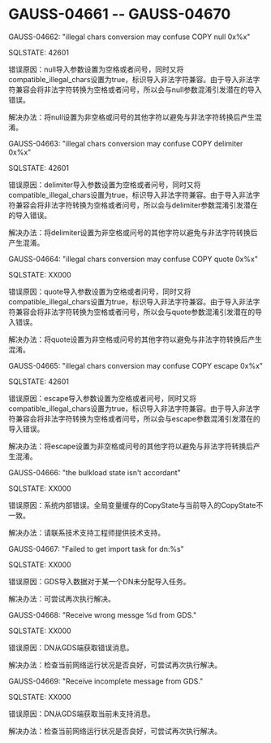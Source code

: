 # GAUSS-04661 -- GAUSS-04670

GAUSS-04662: "illegal chars conversion may confuse COPY null 0x%x"

SQLSTATE: 42601

错误原因：null导入参数设置为空格或者问号，同时又将compatible\_illegal\_chars设置为true，标识导入非法字符兼容。由于导入非法字符兼容会将非法字符转换为空格或者问号，所以会与null参数混淆引发潜在的导入错误。

解决办法：将null设置为非空格或问号的其他字符以避免与非法字符转换后产生混淆。

GAUSS-04663: "illegal chars conversion may confuse COPY delimiter 0x%x"

SQLSTATE: 42601

错误原因：delimiter导入参数设置为空格或者问号，同时又将compatible\_illegal\_chars设置为true，标识导入非法字符兼容。由于导入非法字符兼容会将非法字符转换为空格或者问号，所以会与delimiter参数混淆引发潜在的导入错误。

解决办法：将delimiter设置为非空格或问号的其他字符以避免与非法字符转换后产生混淆。

GAUSS-04664: "illegal chars conversion may confuse COPY quote 0x%x"

SQLSTATE: XX000

错误原因：quote导入参数设置为空格或者问号，同时又将compatible\_illegal\_chars设置为true，标识导入非法字符兼容。由于导入非法字符兼容会将非法字符转换为空格或者问号，所以会与quote参数混淆引发潜在的导入错误。

解决办法：将quote设置为非空格或问号的其他字符以避免与非法字符转换后产生混淆。

GAUSS-04665: "illegal chars conversion may confuse COPY escape 0x%x"

SQLSTATE: 42601

错误原因：escape导入参数设置为空格或者问号，同时又将compatible\_illegal\_chars设置为true，标识导入非法字符兼容。由于导入非法字符兼容会将非法字符转换为空格或者问号，所以会与escape参数混淆引发潜在的导入错误。

解决办法：将escape设置为非空格或问号的其他字符以避免与非法字符转换后产生混淆。

GAUSS-04666: "the bulkload state isn't accordant"

SQLSTATE: XX000

错误原因：系统内部错误。全局变量缓存的CopyState与当前导入的CopyState不一致。

解决办法：请联系技术支持工程师提供技术支持。

GAUSS-04667: "Failed to get import task for dn:%s"

SQLSTATE: XX000

错误原因：GDS导入数据对于某一个DN未分配导入任务。

解决办法：可尝试再次执行解决。

GAUSS-04668: "Receive wrong messge %d from GDS."

SQLSTATE: XX000

错误原因：DN从GDS端获取错误消息。

解决办法：检查当前网络运行状况是否良好，可尝试再次执行解决。

GAUSS-04669: "Receive incomplete message from GDS."

SQLSTATE: XX000

错误原因：DN从GDS端获取当前未支持消息。

解决办法：检查当前网络运行状况是否良好，可尝试再次执行解决。
